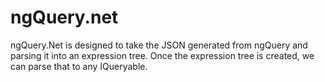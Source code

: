 # ngQuery.net
ngQuery.Net is designed to take the JSON generated from ngQuery and parsing it into an expression tree. Once the expression tree is created, we can parse that to any IQueryable.
